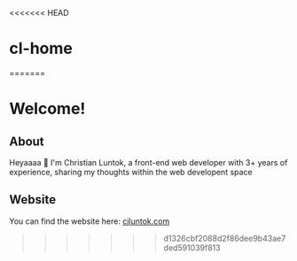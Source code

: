 <<<<<<< HEAD
# cl-home
=======
# Welcome!

## About

Heyaaaa 👋 I'm Christian Luntok, a front-end web developer with 3+ years of experience, sharing my thoughts within the web developent space

## Website

You can find the website here: [cjluntok.com](https://cjluntok.com/)
>>>>>>> d1326cbf2088d2f86dee9b43ae7ded591039f813
